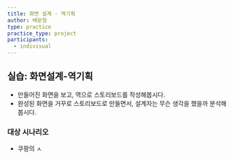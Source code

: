 ```yaml
---
title: 화면 설계 - 역기획
author: 배문형
type: practice
practice_type: project
participants:
  - indivisual
---
```


## 실습: 화면설계-역기획

- 만들어진 화면을 보고, 역으로 스토리보드를 작성해봅시다.
- 완성된 화면을 거꾸로 스토리보드로 만들면서, 설계자는 무슨 생각을 했을까 분석해봅시다.

### 대상 시나리오

- 쿠팡의 ㅅ